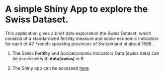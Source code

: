 # A simple Shiny App to explore the Swiss Dataset.

This application gives a brief data exploration the Swiss Dataset, which consists of a  standardized fertility measure and socio-economic indicators for each of 47 French-speaking provinces of Switzerland at about 1888. 

1. The Swiss Fertility and Socioeconomic Indicators Data (swiss data) can be accessed with **data(swiss)** in R

2. The Shiny app can be accessed [here](https://sarizzuz.shinyapps.io/SwissDataExplore/)
